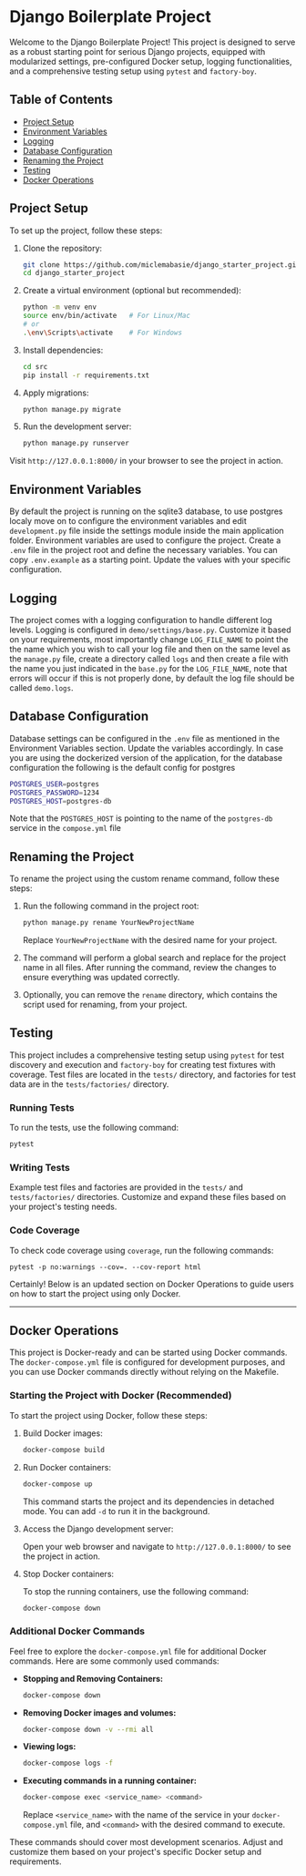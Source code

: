 # Django Boilerplate Project

Welcome to the Django Boilerplate Project! This project is designed to serve as a robust starting point for serious Django projects, equipped with modularized settings, pre-configured Docker setup, logging functionalities, and a comprehensive testing setup using `pytest` and `factory-boy`.

## Table of Contents

- [Project Setup](#project-setup)
- [Environment Variables](#environment-variables)
- [Logging](#logging)
- [Database Configuration](#database-configuration)
- [Renaming the Project](#renaming-the-project)
- [Testing](#testing)
- [Docker Operations](#docker-operations)

## Project Setup

To set up the project, follow these steps:

1. Clone the repository:

   ```bash
   git clone https://github.com/miclemabasie/django_starter_project.git
   cd django_starter_project
   ```

2. Create a virtual environment (optional but recommended):

   ```bash
   python -m venv env
   source env/bin/activate   # For Linux/Mac
   # or
   .\env\Scripts\activate    # For Windows
   ```

3. Install dependencies:

   ```bash
   cd src
   pip install -r requirements.txt
   ```

4. Apply migrations:

   ```bash
   python manage.py migrate
   ```

5. Run the development server:

   ```bash
   python manage.py runserver
   ```

Visit `http://127.0.0.1:8000/` in your browser to see the project in action.

## Environment Variables

By default the project is running on the sqlite3 database, to use postgres localy move on to configure the environment variables and edit `development.py` file inside the settings module inside the main application folder.
Environment variables are used to configure the project. Create a `.env` file in the project root and define the necessary variables. You can copy `.env.example` as a starting point.
Update the values with your specific configuration.

## Logging

The project comes with a logging configuration to handle different log levels. Logging is configured in `demo/settings/base.py`. Customize it based on your requirements, most importantly change `LOG_FILE_NAME` to point the the name which you wish to call your log file and then on the same level as the `manage.py` file, create a directory called `logs` and then create a file with the name you just indicated in the `base.py` for the `LOG_FILE_NAME`, note that errors will occur if this is not properly done, by default the log file should be called `demo.logs`. 

## Database Configuration

Database settings can be configured in the `.env` file as mentioned in the Environment Variables section. Update the variables accordingly.
In case you are using the dockerized version of the application, for the database configuration the following is the default config for postgres
```bash
POSTGRES_USER=postgres
POSTGRES_PASSWORD=1234
POSTGRES_HOST=postgres-db
```

Note that the `POSTGRES_HOST` is pointing to the name of the `postgres-db` service in the `compose.yml` file

## Renaming the Project

To rename the project using the custom rename command, follow these steps:

1. Run the following command in the project root:

   ```bash
   python manage.py rename YourNewProjectName
   ```

   Replace `YourNewProjectName` with the desired name for your project.

2. The command will perform a global search and replace for the project name in all files. After running the command, review the changes to ensure everything was updated correctly.

3. Optionally, you can remove the `rename` directory, which contains the script used for renaming, from your project.

## Testing

This project includes a comprehensive testing setup using `pytest` for test discovery and execution and `factory-boy` for creating test fixtures with coverage. Test files are located in the `tests/` directory, and factories for test data are in the `tests/factories/` directory.

### Running Tests

To run the tests, use the following command:

```bash
pytest
```

### Writing Tests

Example test files and factories are provided in the `tests/` and `tests/factories/` directories. Customize and expand these files based on your project's testing needs.

### Code Coverage

To check code coverage using `coverage`, run the following commands:

`pytest -p no:warnings --cov=. --cov-report html`

Certainly! Below is an updated section on Docker Operations to guide users on how to start the project using only Docker.

---

## Docker Operations

This project is Docker-ready and can be started using Docker commands. The `docker-compose.yml` file is configured for development purposes, and you can use Docker commands directly without relying on the Makefile.

### Starting the Project with Docker (Recommended)

To start the project using Docker, follow these steps:

1. Build Docker images:

   ```bash
   docker-compose build
   ```

2. Run Docker containers:

   ```bash
   docker-compose up
   ```

   This command starts the project and its dependencies in detached mode. You can add `-d` to run it in the background.

3. Access the Django development server:

   Open your web browser and navigate to `http://127.0.0.1:8000/` to see the project in action.

4. Stop Docker containers:

   To stop the running containers, use the following command:

   ```bash
   docker-compose down
   ```

### Additional Docker Commands

Feel free to explore the `docker-compose.yml` file for additional Docker commands. Here are some commonly used commands:

- **Stopping and Removing Containers:**

  ```bash
  docker-compose down
  ```

- **Removing Docker images and volumes:**

  ```bash
  docker-compose down -v --rmi all
  ```

- **Viewing logs:**

  ```bash
  docker-compose logs -f
  ```

- **Executing commands in a running container:**

  ```bash
  docker-compose exec <service_name> <command>
  ```

   Replace `<service_name>` with the name of the service in your `docker-compose.yml` file, and `<command>` with the desired command to execute.

These commands should cover most development scenarios. Adjust and customize them based on your project's specific Docker setup and requirements.
